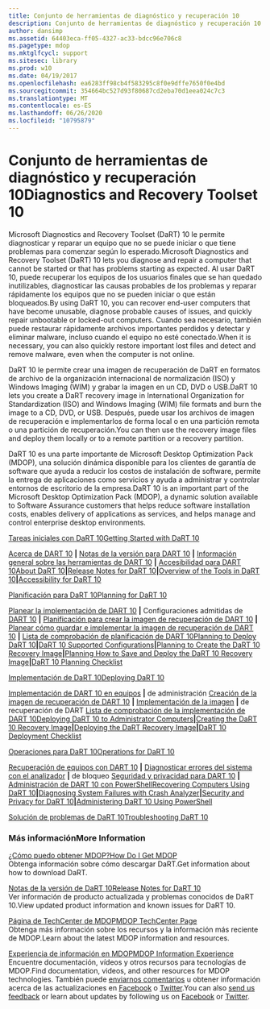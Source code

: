 ```yaml
---
title: Conjunto de herramientas de diagnóstico y recuperación 10
description: Conjunto de herramientas de diagnóstico y recuperación 10
author: dansimp
ms.assetid: 64403eca-ff05-4327-ac33-bdcc96e706c8
ms.pagetype: mdop
ms.mktglfcycl: support
ms.sitesec: library
ms.prod: w10
ms.date: 04/19/2017
ms.openlocfilehash: ea6283ff98cb4f583295c8f0e9dffe7650f0e4bd
ms.sourcegitcommit: 354664bc527d93f80687cd2eba70d1eea024c7c3
ms.translationtype: MT
ms.contentlocale: es-ES
ms.lasthandoff: 06/26/2020
ms.locfileid: "10795879"
---
```

# <span data-ttu-id="1472b-103">Conjunto de herramientas de diagnóstico y recuperación 10</span><span class="sxs-lookup"><span data-stu-id="1472b-103">Diagnostics and Recovery Toolset 10</span></span>


<span data-ttu-id="1472b-104">Microsoft Diagnostics and Recovery Toolset (DaRT) 10 le permite diagnosticar y reparar un equipo que no se puede iniciar o que tiene problemas para comenzar según lo esperado.</span><span class="sxs-lookup"><span data-stu-id="1472b-104">Microsoft Diagnostics and Recovery Toolset (DaRT) 10 lets you diagnose and repair a computer that cannot be started or that has problems starting as expected.</span></span> <span data-ttu-id="1472b-105">Al usar DaRT 10, puede recuperar los equipos de los usuarios finales que se han quedado inutilizables, diagnosticar las causas probables de los problemas y reparar rápidamente los equipos que no se pueden iniciar o que están bloqueados.</span><span class="sxs-lookup"><span data-stu-id="1472b-105">By using DaRT 10, you can recover end-user computers that have become unusable, diagnose probable causes of issues, and quickly repair unbootable or locked-out computers.</span></span> <span data-ttu-id="1472b-106">Cuando sea necesario, también puede restaurar rápidamente archivos importantes perdidos y detectar y eliminar malware, incluso cuando el equipo no esté conectado.</span><span class="sxs-lookup"><span data-stu-id="1472b-106">When it is necessary, you can also quickly restore important lost files and detect and remove malware, even when the computer is not online.</span></span>

<span data-ttu-id="1472b-107">DaRT 10 le permite crear una imagen de recuperación de DaRT en formatos de archivo de la organización internacional de normalización (ISO) y Windows Imaging (WIM) y grabar la imagen en un CD, DVD o USB.</span><span class="sxs-lookup"><span data-stu-id="1472b-107">DaRT 10 lets you create a DaRT recovery image in International Organization for Standardization (ISO) and Windows Imaging (WIM) file formats and burn the image to a CD, DVD, or USB.</span></span> <span data-ttu-id="1472b-108">Después, puede usar los archivos de imagen de recuperación e implementarlos de forma local o en una partición remota o una partición de recuperación.</span><span class="sxs-lookup"><span data-stu-id="1472b-108">You can then use the recovery image files and deploy them locally or to a remote partition or a recovery partition.</span></span>

<span data-ttu-id="1472b-109">DaRT 10 es una parte importante de Microsoft Desktop Optimization Pack (MDOP), una solución dinámica disponible para los clientes de garantía de software que ayuda a reducir los costos de instalación de software, permite la entrega de aplicaciones como servicios y ayuda a administrar y controlar entornos de escritorio de la empresa.</span><span class="sxs-lookup"><span data-stu-id="1472b-109">DaRT 10 is an important part of the Microsoft Desktop Optimization Pack (MDOP), a dynamic solution available to Software Assurance customers that helps reduce software installation costs, enables delivery of applications as services, and helps manage and control enterprise desktop environments.</span></span>

<a href="" id="getting-started-with-dart-10"></a>[<span data-ttu-id="1472b-110">Tareas iniciales con DaRT 10</span><span class="sxs-lookup"><span data-stu-id="1472b-110">Getting Started with DaRT 10</span></span>](getting-started-with-dart-10.md)  

<span data-ttu-id="1472b-111">[Acerca de DART 10](about-dart-10.md) **|** [Notas de la versión para DART 10](release-notes-for-dart-10.md) **|** [Información general sobre las herramientas de DART 10](overview-of-the-tools-in-dart-10.md) **|** [Accesibilidad para DART 10](accessibility-for-dart-10.md)</span><span class="sxs-lookup"><span data-stu-id="1472b-111">[About DaRT 10](about-dart-10.md)**|**[Release Notes for DaRT 10](release-notes-for-dart-10.md)**|**[Overview of the Tools in DaRT 10](overview-of-the-tools-in-dart-10.md)**|**[Accessibility for DaRT 10](accessibility-for-dart-10.md)</span></span>

<a href="" id="planning-for-dart-10"></a>[<span data-ttu-id="1472b-112">Planificación para DaRT 10</span><span class="sxs-lookup"><span data-stu-id="1472b-112">Planning for DaRT 10</span></span>](planning-for-dart-10.md)  

<span data-ttu-id="1472b-113">[Planear la implementación de DART 10](planning-to-deploy-dart-10.md) **|** Configuraciones admitidas de [DART 10](dart-10-supported-configurations.md) **|** [Planificación para crear la imagen de recuperación de DART 10](planning-to-create-the-dart-10-recovery-image.md) **|** [Planear cómo guardar e implementar la imagen de recuperación de DART 10](planning-how-to-save-and-deploy-the-dart-10-recovery-image.md) **|** [Lista de comprobación de planificación de DART 10](dart-10-planning-checklist.md)</span><span class="sxs-lookup"><span data-stu-id="1472b-113">[Planning to Deploy DaRT 10](planning-to-deploy-dart-10.md)**|**[DaRT 10 Supported Configurations](dart-10-supported-configurations.md)**|**[Planning to Create the DaRT 10 Recovery Image](planning-to-create-the-dart-10-recovery-image.md)**|**[Planning How to Save and Deploy the DaRT 10 Recovery Image](planning-how-to-save-and-deploy-the-dart-10-recovery-image.md)**|**[DaRT 10 Planning Checklist](dart-10-planning-checklist.md)</span></span>

<a href="" id="deploying-dart-10"></a>[<span data-ttu-id="1472b-114">Implementación de DaRT 10</span><span class="sxs-lookup"><span data-stu-id="1472b-114">Deploying DaRT 10</span></span>](deploying-dart-10.md)  

<span data-ttu-id="1472b-115">[Implementación de DART 10 en equipos](deploying-dart-10-to-administrator-computers.md) **|** de administración [Creación de la imagen de recuperación de DART 10](creating-the-dart-10-recovery-image.md) **|** [Implementación de la imagen](deploying-the-dart-recovery-image-dart-10.md) **|** de recuperación de DART [Lista de comprobación de la implementación de DART 10](dart-10-deployment-checklist.md)</span><span class="sxs-lookup"><span data-stu-id="1472b-115">[Deploying DaRT 10 to Administrator Computers](deploying-dart-10-to-administrator-computers.md)**|**[Creating the DaRT 10 Recovery Image](creating-the-dart-10-recovery-image.md)**|**[Deploying the DaRT Recovery Image](deploying-the-dart-recovery-image-dart-10.md)**|**[DaRT 10 Deployment Checklist](dart-10-deployment-checklist.md)</span></span>

<a href="" id="operations-for-dart-10"></a>[<span data-ttu-id="1472b-116">Operaciones para DaRT 10</span><span class="sxs-lookup"><span data-stu-id="1472b-116">Operations for DaRT 10</span></span>](operations-for-dart-10.md)  

<span data-ttu-id="1472b-117">[Recuperación de equipos con DART 10](recovering-computers-using-dart-10.md) **|** [Diagnosticar errores del sistema con el analizador](diagnosing-system-failures-with-crash-analyzer-dart-10.md) **|** de bloqueo [Seguridad y privacidad para DART 10](security-and-privacy-for-dart-10.md) **|** [Administración de DART 10 con PowerShell](administering-dart-10-using-powershell.md)</span><span class="sxs-lookup"><span data-stu-id="1472b-117">[Recovering Computers Using DaRT 10](recovering-computers-using-dart-10.md)**|**[Diagnosing System Failures with Crash Analyzer](diagnosing-system-failures-with-crash-analyzer-dart-10.md)**|**[Security and Privacy for DaRT 10](security-and-privacy-for-dart-10.md)**|**[Administering DaRT 10 Using PowerShell](administering-dart-10-using-powershell.md)</span></span>

<a href="" id="troubleshooting-dart-10"></a>[<span data-ttu-id="1472b-118">Solución de problemas de DaRT 10</span><span class="sxs-lookup"><span data-stu-id="1472b-118">Troubleshooting DaRT 10</span></span>](troubleshooting-dart-10.md)  

### <span data-ttu-id="1472b-119">Más información</span><span class="sxs-lookup"><span data-stu-id="1472b-119">More Information</span></span>

<a href="" id="how-do-i-get-mdop"></a>[<span data-ttu-id="1472b-120">¿Cómo puedo obtener MDOP?</span><span class="sxs-lookup"><span data-stu-id="1472b-120">How Do I Get MDOP</span></span>](https://go.microsoft.com/fwlink/?LinkId=322049)  
<span data-ttu-id="1472b-121">Obtenga información sobre cómo descargar DaRT.</span><span class="sxs-lookup"><span data-stu-id="1472b-121">Get information about how to download DaRT.</span></span>

<a href="" id="release-notes-for-dart-10"></a>[<span data-ttu-id="1472b-122">Notas de la versión de DaRT 10</span><span class="sxs-lookup"><span data-stu-id="1472b-122">Release Notes for DaRT 10</span></span>](release-notes-for-dart-10.md)  
<span data-ttu-id="1472b-123">Ver información de producto actualizada y problemas conocidos de DaRT 10.</span><span class="sxs-lookup"><span data-stu-id="1472b-123">View updated product information and known issues for DaRT 10.</span></span>

<a href="" id="mdop-techcenter-page"></a>[<span data-ttu-id="1472b-124">Página de TechCenter de MDOP</span><span class="sxs-lookup"><span data-stu-id="1472b-124">MDOP TechCenter Page</span></span>](https://go.microsoft.com/fwlink/p/?LinkId=225286)  
<span data-ttu-id="1472b-125">Obtenga más información sobre los recursos y la información más reciente de MDOP.</span><span class="sxs-lookup"><span data-stu-id="1472b-125">Learn about the latest MDOP information and resources.</span></span>

<a href="" id="mdop-information-experience"></a>[<span data-ttu-id="1472b-126">Experiencia de información en MDOP</span><span class="sxs-lookup"><span data-stu-id="1472b-126">MDOP Information Experience</span></span>](https://go.microsoft.com/fwlink/p/?LinkId=236032)  
<span data-ttu-id="1472b-127">Encuentre documentación, vídeos y otros recursos para tecnologías de MDOP.</span><span class="sxs-lookup"><span data-stu-id="1472b-127">Find documentation, videos, and other resources for MDOP technologies.</span></span> <span data-ttu-id="1472b-128">También puede [enviarnos comentarios](mailto:MDOPDocs@microsoft.com) u obtener información acerca de las actualizaciones en [Facebook](https://go.microsoft.com/fwlink/p/?LinkId=242445) o [Twitter](https://go.microsoft.com/fwlink/p/?LinkId=242447).</span><span class="sxs-lookup"><span data-stu-id="1472b-128">You can also [send us feedback](mailto:MDOPDocs@microsoft.com) or learn about updates by following us on [Facebook](https://go.microsoft.com/fwlink/p/?LinkId=242445) or [Twitter](https://go.microsoft.com/fwlink/p/?LinkId=242447).</span></span>

 

 





